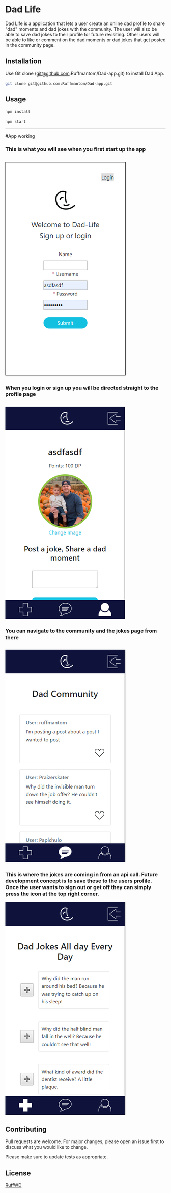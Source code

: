 # Dad Life

Dad Life is a application that lets a user create an online dad profile to share "dad" moments and dad jokes with the community.
The user will also be able to save dad jokes to their profile for future revisiting.
Other users will be able to like or comment on the dad moments or dad jokes that get posted in the community page.

## Installation

Use Git clone (git@github.com:Ruffmantom/Dad-app.git) to install Dad App.

```bash
git clone git@github.com:Ruffmantom/Dad-app.git
```

## Usage

```To start the App
npm install

npm start
```
---
#App working

### This is what you will see when you first start up the app
![sign up or log in](/public/images/dadlifeSignIn.PNG)
---

### When you login or sign up you will be directed straight to the profile page
![sign up or log in](/public/images/mobileProfile.PNG)
---

### You can navigate to the community and the jokes page from there
![sign up or log in](/public/images/community.PNG)
---

### This is where the jokes are coming in from an api call. Future development concept is to save these to the users profile. Once the user wants to sign out or get off they can simply press the icon at the top right corner.
![sign up or log in](/public/images/jokespage.PNG)



## Contributing
Pull requests are welcome. For major changes, please open an issue first to discuss what you would like to change.

Please make sure to update tests as appropriate.

## License
[RuffWD](http://www.ruffwd.tech/)
